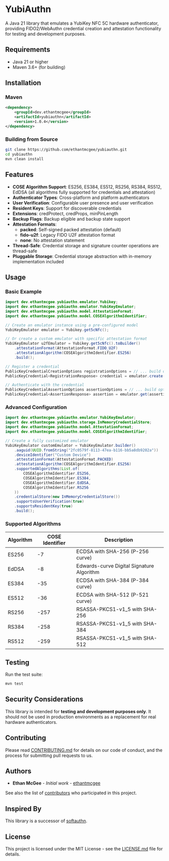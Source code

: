 # YubiAuthn

A Java 21 library that emulates a YubiKey NFC 5C hardware authenticator, providing FIDO2/WebAuthn credential creation and attestation functionality for testing and development purposes.

## Requirements

- Java 21 or higher
- Maven 3.6+ (for building)

## Installation

### Maven

```xml
<dependency>
    <groupId>dev.ethantmcgee</groupId>
    <artifactId>yubiauthn</artifactId>
    <version>1.0.4</version>
</dependency>
```

### Building from Source

```bash
git clone https://github.com/ethantmcgee/yubiauthn.git
cd yubiauthn
mvn clean install
```

## Features

- **COSE Algorithm Support**: ES256, ES384, ES512, RS256, RS384, RS512, EdDSA (all algorithms fully supported for credentials and attestation)
- **Authenticator Types**: Cross-platform and platform authenticators
- **User Verification**: Configurable user presence and user verification
- **Resident Keys**: Support for discoverable credentials
- **Extensions**: credProtect, credProps, minPinLength
- **Backup Flags**: Backup eligible and backup state support
- **Attestation Formats**:
  - **packed**: Self-signed packed attestation (default)
  - **fido-u2f**: Legacy FIDO U2F attestation format
  - **none**: No attestation statement
- **Thread-Safe**: Credential storage and signature counter operations are thread-safe
- **Pluggable Storage**: Credential storage abstraction with in-memory implementation included

## Usage

### Basic Example

```java
import dev.ethantmcgee.yubiauthn.emulator.Yubikey;
import dev.ethantmcgee.yubiauthn.emulator.YubiKeyEmulator;
import dev.ethantmcgee.yubiauthn.model.AttestationFormat;
import dev.ethantmcgee.yubiauthn.model.COSEAlgorithmIdentifier;

// Create an emulator instance using a pre-configured model
YubiKeyEmulator emulator = Yubikey.get5cNfc();

// Or create a custom emulator with specific attestation format
YubiKeyEmulator u2fEmulator = Yubikey.get5cNfc().toBuilder()
    .attestationFormat(AttestationFormat.FIDO_U2F)
    .attestationAlgorithm(COSEAlgorithmIdentifier.ES256)
    .build();

// Register a credential
PublicKeyCredentialCreationOptions registrationOptions = // ... build options
PublicKeyCredential<RegistrationResponse> credential = emulator.create(registrationOptions);

// Authenticate with the credential
PublicKeyCredentialAssertionOptions assertionOptions = // ... build options
PublicKeyCredential<AssertionResponse> assertion = emulator.get(assertionOptions);
```

### Advanced Configuration

```java
import dev.ethantmcgee.yubiauthn.emulator.YubiKeyEmulator;
import dev.ethantmcgee.yubiauthn.storage.InMemoryCredentialStore;
import dev.ethantmcgee.yubiauthn.model.AttestationFormat;
import dev.ethantmcgee.yubiauthn.model.COSEAlgorithmIdentifier;

// Create a fully customized emulator
YubiKeyEmulator customEmulator = YubiKeyEmulator.builder()
    .aaguid(UUID.fromString("2fc0579f-8113-47ea-b116-bb5a8db9202a"))
    .deviceIdentifier("Custom Device")
    .attestationFormat(AttestationFormat.PACKED)
    .attestationAlgorithm(COSEAlgorithmIdentifier.ES256)
    .supportedAlgorithms(List.of(
        COSEAlgorithmIdentifier.ES256,
        COSEAlgorithmIdentifier.ES384,
        COSEAlgorithmIdentifier.EdDSA,
        COSEAlgorithmIdentifier.RS256
    ))
    .credentialStore(new InMemoryCredentialStore())
    .supportsUserVerification(true)
    .supportsResidentKey(true)
    .build();
```

### Supported Algorithms

| Algorithm | COSE Identifier | Description |
|-----------|-----------------|-------------|
| ES256 | -7 | ECDSA with SHA-256 (P-256 curve) |
| EdDSA | -8 | Edwards-curve Digital Signature Algorithm |
| ES384 | -35 | ECDSA with SHA-384 (P-384 curve) |
| ES512 | -36 | ECDSA with SHA-512 (P-521 curve) |
| RS256 | -257 | RSASSA-PKCS1-v1_5 with SHA-256 |
| RS384 | -258 | RSASSA-PKCS1-v1_5 with SHA-384 |
| RS512 | -259 | RSASSA-PKCS1-v1_5 with SHA-512 |

## Testing

Run the test suite:

```bash
mvn test
```

## Security Considerations

This library is intended for **testing and development purposes only**. It should not be used in production environments as a replacement for real hardware authenticators.

## Contributing

Please read [CONTRIBUTING.md](https://github.com/ethantmcgee/yubiauthn/blob/master/CONTRIBUTING.md) for details on our code of conduct, and the process for submitting pull requests to us.

## Authors

* **Ethan McGee** - *Initial work* - [ethantmcgee](https://github.com/ethantmcgee)

See also the list of [contributors](https://github.com/ethantmcgee/yubiauthn/contributors) who participated in this project.

## Inspired By

This library is a successor of [softauthn](https://github.com/adessoSE/softauthn).

## License

This project is licensed under the MIT License - see the [LICENSE.md](https://github.com/ethantmcgee/yubiauthn/blob/main/LICENSE.md) file for details.
